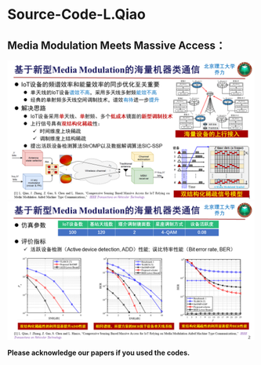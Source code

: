 # Source-Code-L.Qiao

## Media Modulation Meets Massive Access：

![image](https://raw.githubusercontent.com/gaozhen16/Source-Code-L.Qiao/main/assets/TVT1.PNG)
![image](https://raw.githubusercontent.com/gaozhen16/Source-Code-L.Qiao/main/assets/TVT2.PNG)

**Please  acknowledge our papers if you used the codes.**
